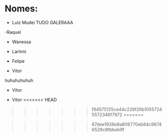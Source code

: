 # Nomes:

 - Luiz
Mudei TUDO GALERAAA

-Raquel
 - Wanessa
 - Larinni
 - Felipe

 - Vitor
 
 
 
 
 
 
 huhuhuhuhuh
 
 
 
 
 
 
 
 

 - Vitor

 
 - Vitor
<<<<<<< HEAD
>>>>>>> f94575125ce44c228f26b10557245572346f7972
=======

>>>>>>> 67dee1938e8a806770eb84c96746529c8fbbeb9f
